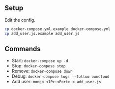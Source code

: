 ## Setup

Edit the config.

```bash
cp docker-compose.yml.example docker-compose.yml
cp add_user.js.example add_user.js
```

## Commands

* Start: `docker-compose up -d`
* Stop: `docker-compose stop`
* Remove: `docker-compose down`
* Debug: `docker-compose logs --follow owncloud`
* Add user: `mongo <IP>:<Port> < add_user.js`
